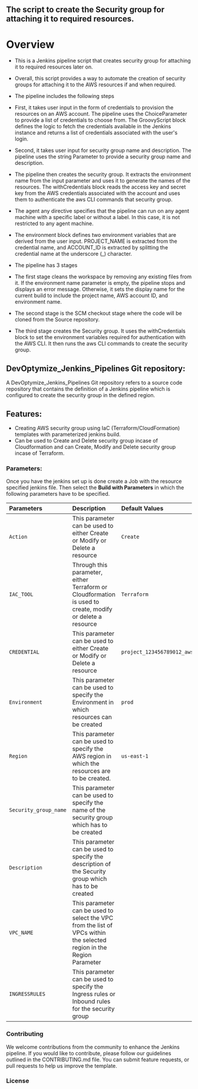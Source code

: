 ## The script to create the Security group for attaching it to required resources.

# Overview

- This is a Jenkins pipeline script that creates security group for attaching it to required resources later on.

- Overall, this script provides a way to automate the creation of security groups for attaching it to the AWS resources if and when required.

- The pipeline includes the following steps

- First, it takes user input in the form of credentials to provision the resources on an AWS account. The pipeline uses the ChoiceParameter to provide a list of credentials to choose from. The GroovyScript block defines the logic to fetch the credentials available in the Jenkins instance and returns a list of credentials associated with the user's login.

- Second, it takes user input for security group name and description. The pipeline uses the string Parameter to provide a security group name and description.

- The pipeline then creates the security group. It extracts the environment name from the input parameter and uses it to generate the names of the resources. The withCredentials block reads the access key and secret key from the AWS credentials associated with the account and uses them to authenticate the aws CLI commands that security group.

- The agent any directive specifies that the pipeline can run on any agent machine with a specific label or without a label. In this case, it is not restricted to any agent machine.

- The environment block defines two environment variables that are derived from the user input. PROJECT_NAME is extracted from the credential name, and ACCOUNT_ID is extracted by splitting the credential name at the underscore (_) character.

- The pipeline has 3 stages

- The first stage cleans the workspace by removing any existing files from it. If the environment name parameter is empty, the pipeline stops and displays an error message. Otherwise, it sets the display name for the current build to include the project name, AWS account ID, and environment name.
- The second stage is the SCM checkout stage where the code will be cloned from the Source repository.
- The third stage creates the Security group. It uses the withCredentials block to set the environment variables required for authentication with the AWS CLI. It then runs the aws CLI commands to create the security group.

## DevOptymize_Jenkins_Pipelines Git repository:
A DevOptymize_Jenkins_Pipelines Git repository refers to a source code repository that contains the definition of a Jenkins pipeline which is configured to create the security group in the defined region.

## Features:

- Creating AWS security group using IaC (Terraform/CloudFormation) templates with parameterized jenkins build.
- Can be used to Create and Delete security group incase of Cloudformation and can Create, Modify and Delete security group incase of Terraform.

### Parameters:
Once you have the jenkins set up is done create a Job with the resource specified jenkins file. Then select the **Build with Parameters** in which the following parameters have to be specified.


| Parameters     |                                     Description                                                | Default Values  |
| :------------ |                                      :-----                                                     | :-------- |
| `Action`       | This parameter can be used to either Create or Modify or Delete a resource                     | `Create`   |
| `IAC_TOOL`     | Through this parameter, either Terraform or Cloudformation is used to create, modify or delete a resource | `Terraform`  |
| `CREDENTIAL`       | This parameter can be used to either Create or Modify or Delete a resource                     | `project_123456789012_aws_cred`   |
| `Environment`       | This parameter can be used to specify the Environment in which resources can be created                   | `prod`  |
| `Region`       | This parameter can be used to specify the AWS region in which the resources are to be created.                  | `us-east-1`   |
| `Security_group_name`       | This parameter can be used to specify the name of the security group which has to be created       |  |
| `Description`       | This parameter can be used to specify the description of the Security group which has to be created        |   |
| `VPC_NAME`       | This parameter can be used to select the VPC from the list of VPCs within the selected region in the Region Parameter |  |
| `INGRESSRULES`       | This parameter can be used to specify the Ingress rules or Inbound rules for the security group                   |   |



### Contributing
We welcome contributions from the community to enhance the Jenkins pipeline. If you would like to contribute, please follow our guidelines outlined in the CONTRIBUTING.md file. You can submit feature requests, or pull requests to help us improve the template.

### License

